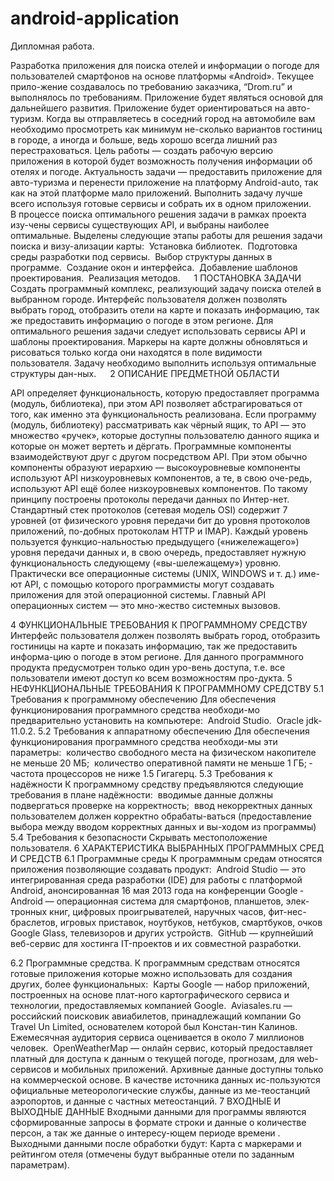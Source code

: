 # android-application
Дипломная работа.

Разработка приложения для поиска отелей и информации о погоде для пользователей смартфонов на основе платформы «Android». Текущее прило-жение создавалось по требованию заказчика, “Drom.ru” и выполнялось по требованиям. Приложение будет являться основой для дальнейшего развития. Приложение будет ориентироваться на авто-туризм. Когда вы отправляетесь в соседний город на автомобиле вам необходимо просмотреть как минимум не-сколько вариантов гостиниц в городе, а иногда и больше, ведь хорошо всегда лишний раз перестраховаться.
Цель работы — создать рабочую версию приложения в которой будет возможность получения информации об отелях и погоде. 
	Актуальность задачи — предоставить приложение для авто-туризма и перенести приложение на платформу Android-auto, так как на этой платформе мало приложений. 
	Выполнить задачу лучше всего используя готовые сервисы и собрать их в одном приложении. 	
В процессе поиска оптимального решения задачи в рамках проекта изу-чены сервисы  существующих API, и выбраны наиболее оптимальные.
Выделены следующие этапы работы для решения задачи поиска и визу-ализации карты:
­	Установка библиотек.
­	Подготовка среды разработки под сервисы.
­	Выбор структуры данных в программе.
­	Создание окон и интерфейса.
­	Добавление шаблонов проектирования.
­	Реализация методов.
 
1	ПОСТАНОВКА ЗАДАЧИ
Создать программный комплекс, реализующий задачу поиска отелей в выбранном городе.
Интерфейс пользователя должен позволять выбрать город, отобразить отели на карте и показать информацию, так же предоставить информацию о погоде в этом регионе.
Для оптимального решения задачи следует использовать сервисы API и шаблоны проектирования.
Маркеры на карте должны обновляться и рисоваться только когда они находятся в поле видимости пользователя.
Задачу необходимо выполнить используя оптимальные структуры дан-ных.
 
2	ОПИСАНИЕ ПРЕДМЕТНОЙ ОБЛАСТИ

API определяет функциональность, которую предоставляет программа (модуль, библиотека), при этом API позволяет абстрагироваться от того, как именно эта функциональность реализована.
Если программу (модуль, библиотеку) рассматривать как чёрный ящик, то API — это множество «ручек», которые доступны пользователю данного ящика и которые он может вертеть и дёргать.
Программные компоненты взаимодействуют друг с другом посредством API. При этом обычно компоненты образуют иерархию — высокоуровневые компоненты используют API низкоуровневых компонентов, а те, в свою оче-редь, используют API ещё более низкоуровневых компонентов.
По такому принципу построены протоколы передачи данных по Интер-нет. Стандартный стек протоколов (сетевая модель OSI) содержит 7 уровней (от физического уровня передачи бит до уровня протоколов приложений, по-добных протоколам HTTP и IMAP). Каждый уровень пользуется функцио-нальностью предыдущего («нижележащего») уровня передачи данных и, в свою очередь, предоставляет нужную функциональность следующему («вы-шележащему») уровню.
Практически все операционные системы (UNIX, WINDOWS и т. д.) име-ют API, с помощью которого программисты могут создавать приложения для этой операционной системы. Главный API операционных систем — это мно-жество системных вызовов. 

4	ФУНКЦИОНАЛЬНЫЕ ТРЕБОВАНИЯ К ПРОГРАММНОМУ СРЕДСТВУ
Интерфейс пользователя должен позволять выбрать город, отобразить гостиницы на карте и показать информацию, так же предоставить информа-цию о погоде в этом регионе.
Для данного программного продукта предусмотрен только один уро-вень доступа, т.е. все пользователи имеют доступ ко всем возможностям про-дукта.
5	НЕФУНКЦИОНАЛЬНЫЕ ТРЕБОВАНИЯ К
 ПРОГРАММНОМУ СРЕДСТВУ
5.1	Требования к программному обеспечению
Для обеспечения функционирования программного средства необходи-мо предварительно установить на компьютере:
­	Android Studio.
­	Oracle jdk-11.0.2.
5.2	Требования к аппаратному обеспечению
Для обеспечения функционирования программного средства необходи-мы эти параметры:
­	количество свободного места на физическом накопителе не меньше 20 МБ;
­	количество оперативной памяти не меньше 1 ГБ;
­	частота процессоров не ниже 1.5 Гигагерц.
5.3	Требования к надёжности
К программному средству предъявляются следующие требования в плане надёжности:
­	вводимые данные должны подвергаться проверке на корректность;
­	ввод некорректных данных пользователем должен корректно обрабаты-ваться (предоставление выбора между вводом корректных данных и вы-ходом из программы)
5.4	Требования к безопасности
Скрывать местоположение пользователя.
6	ХАРАКТЕРИСТИКА ВЫБРАННЫХ ПРОГРАММНЫХ СРЕД И СРЕДСТВ
6.1	Программные среды
К программным средам относятся приложения позволяющие создавать продукт:
­	Android Studio — это интегрированная среда разработки (IDE) для работы с платформой Android, анонсированная 16 мая 2013 года на конференции Google 
­	Android — операционная система для смартфонов, планшетов, элек-тронных книг, цифровых проигрывателей, наручных часов, фит-нес-браслетов, игровых приставок, ноутбуков, нетбуков, смартбуков, очков Google Glass, телевизоров и других устройств.
­	GitHub — крупнейший веб-сервис для хостинга IT-проектов и их совместной разработки.

6.2	Программные средства.
К программным средствам относятся готовые приложения которые можно использовать для создания других, более функциональных:
­	Карты Google — набор приложений, построенных на основе плат-ного картографического сервиса и технологии, предоставляемых компанией Google. 
­	Aviasales.ru — российский поисковик авиабилетов, принадлежащий компании Go Travel Un Limited, основателем которой был Констан-тин Калинов. Ежемесячная аудитория сервиса оценивается в около 7 миллионов человек. 
­	OpenWeatherMap — онлайн сервис, который предоставляет платный для доступа к данным о текущей погоде, прогнозам, для web-сервисов и мобильных приложений. Архивные данные доступны только на коммерческой основе. В качестве источника данных ис-пользуются официальные метеорологические службы, данные из ме-теостанций аэропортов, и данные с частных метеостанций.
7	ВХОДНЫЕ И ВЫХОДНЫЕ ДАННЫЕ
Входными данными для программы являются сформированные запросы в формате строки и данные о количестве персон, а так же данные о интересу-ющем периоде времени .
Выходными данными после обработки будут:
Карта с маркерами и рейтингом отеля (отмечены будут выбранные отели по заданным параметрам). 

